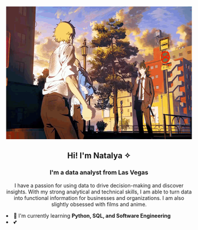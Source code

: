 <p align="center">
  <img width="640" height="360" src="https://github.com/natalyabarnum/natalyabarnum/blob/main/csm%20dancing.gif">
</p>
<div align = 'center'>
  <h2> Hi! I'm Natalya ✧ </h2>
<h3> I'm a data analyst from Las Vegas </h3>
  <p> I have a passion for using data to drive decision-making and discover insights. With my strong analytical and technical skills, I am able to turn data into functional information for businesses and organizations. I am also slightly obsessed with films and anime. </p>
 </div>
 
 <li> 💟 I'm currently learning <b> Python, SQL, and Software Engineering </b> </li>
 <li> 💕 
  
  
<!--
**natalyabarnum/natalyabarnum** is a ✨ _special_ ✨ repository because its `README.md` (this file) appears on your GitHub profile.

Here are some ideas to get you started:

- 🔭 I’m currently working on ...
- 🌱 I’m currently learning ...
- 👯 I’m looking to collaborate on ...
- 🤔 I’m looking for help with ...
- 💬 Ask me about ...
- 📫 How to reach me: ...
- 😄 Pronouns: ...
- ⚡ Fun fact: ...
-->
